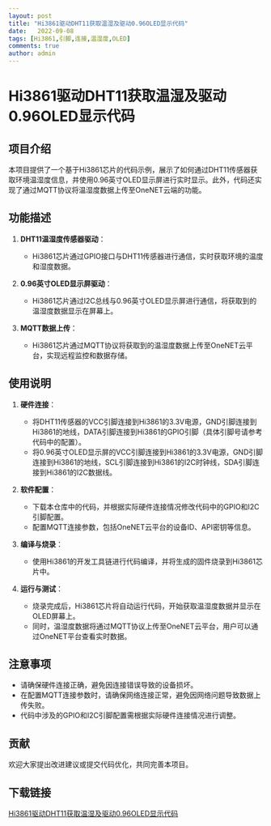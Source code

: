 ```yaml
---
layout: post
title: "Hi3861驱动DHT11获取温湿及驱动0.96OLED显示代码"
date:   2022-09-08
tags: [Hi3861,引脚,连接,温湿度,OLED]
comments: true
author: admin
---
```

# Hi3861驱动DHT11获取温湿及驱动0.96OLED显示代码

## 项目介绍

本项目提供了一个基于Hi3861芯片的代码示例，展示了如何通过DHT11传感器获取环境温湿度信息，并使用0.96英寸OLED显示屏进行实时显示。此外，代码还实现了通过MQTT协议将温湿度数据上传至OneNET云端的功能。

## 功能描述

1. **DHT11温湿度传感器驱动**：
   - Hi3861芯片通过GPIO接口与DHT11传感器进行通信，实时获取环境的温度和湿度数据。

2. **0.96英寸OLED显示屏驱动**：
   - Hi3861芯片通过I2C总线与0.96英寸OLED显示屏进行通信，将获取到的温湿度数据显示在屏幕上。

3. **MQTT数据上传**：
   - Hi3861芯片通过MQTT协议将获取到的温湿度数据上传至OneNET云平台，实现远程监控和数据存储。

## 使用说明

1. **硬件连接**：
   - 将DHT11传感器的VCC引脚连接到Hi3861的3.3V电源，GND引脚连接到Hi3861的地线，DATA引脚连接到Hi3861的GPIO引脚（具体引脚号请参考代码中的配置）。
   - 将0.96英寸OLED显示屏的VCC引脚连接到Hi3861的3.3V电源，GND引脚连接到Hi3861的地线，SCL引脚连接到Hi3861的I2C时钟线，SDA引脚连接到Hi3861的I2C数据线。

2. **软件配置**：
   - 下载本仓库中的代码，并根据实际硬件连接情况修改代码中的GPIO和I2C引脚配置。
   - 配置MQTT连接参数，包括OneNET云平台的设备ID、API密钥等信息。

3. **编译与烧录**：
   - 使用Hi3861的开发工具链进行代码编译，并将生成的固件烧录到Hi3861芯片中。

4. **运行与测试**：
   - 烧录完成后，Hi3861芯片将自动运行代码，开始获取温湿度数据并显示在OLED屏幕上。
   - 同时，温湿度数据将通过MQTT协议上传至OneNET云平台，用户可以通过OneNET平台查看实时数据。

## 注意事项

- 请确保硬件连接正确，避免因连接错误导致的设备损坏。
- 在配置MQTT连接参数时，请确保网络连接正常，避免因网络问题导致数据上传失败。
- 代码中涉及的GPIO和I2C引脚配置需根据实际硬件连接情况进行调整。

## 贡献

欢迎大家提出改进建议或提交代码优化，共同完善本项目。

## 下载链接

[Hi3861驱动DHT11获取温湿及驱动0.96OLED显示代码](https://pan.quark.cn/s/010d21cc74e4)